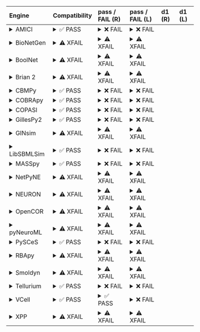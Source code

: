 | Engine                                                                                                                                     | Compatibility                                                                                                                                                                                                                                                                                                    | pass / FAIL (R)                                                                                                                                                                                                                                                                                                                                                                                                                                                                                                                                                                                                                                                                                                                                                                                                                                                                                                                                                                                                                                                                                                                                                                                                                                                                                                                                                                                           | pass / FAIL (L)                                                                                                                                                                                                                                                                                                                                                                                                                                                                                                                                                                                                                                                                                                                                                                                                                                                                                                                                                                                                                                                                                                            | d1 (R)   | d1 (L)   |
|:-------------------------------------------------------------------------------------------------------------------------------------------|:-----------------------------------------------------------------------------------------------------------------------------------------------------------------------------------------------------------------------------------------------------------------------------------------------------------------|:----------------------------------------------------------------------------------------------------------------------------------------------------------------------------------------------------------------------------------------------------------------------------------------------------------------------------------------------------------------------------------------------------------------------------------------------------------------------------------------------------------------------------------------------------------------------------------------------------------------------------------------------------------------------------------------------------------------------------------------------------------------------------------------------------------------------------------------------------------------------------------------------------------------------------------------------------------------------------------------------------------------------------------------------------------------------------------------------------------------------------------------------------------------------------------------------------------------------------------------------------------------------------------------------------------------------------------------------------------------------------------------------------------|:---------------------------------------------------------------------------------------------------------------------------------------------------------------------------------------------------------------------------------------------------------------------------------------------------------------------------------------------------------------------------------------------------------------------------------------------------------------------------------------------------------------------------------------------------------------------------------------------------------------------------------------------------------------------------------------------------------------------------------------------------------------------------------------------------------------------------------------------------------------------------------------------------------------------------------------------------------------------------------------------------------------------------------------------------------------------------------------------------------------------------|:---------|:---------|
| <details><summary>AMICI</summary>https://docs.biosimulators.org/Biosimulators_AMICI/<br></details>                                         | <details><summary>&#9989; PASS</summary>The filenames '01186-sbml-l3v2.xml' and '01186-sbml-l3v2-sedml.xml' suggest the input files are ['SBML', 'SED-ML'] which is compatible with amici.<br><br>['SBML', 'SED-ML'] are compatible with amici.</details>                                                        | <details><summary>&#10060; FAIL</summary><a href="https://api.biosimulations.org/runs/673dba1ab678b3883bb8c27d">view</a><br><a href="https://api.biosimulations.org/results/673dba1ab678b3883bb8c27d/download">download</a><br><a href="https://api.biosimulations.org/logs/673dba1ab678b3883bb8c27d?includeOutput=true">logs</a><br><br>ERROR MESSAGE:<br>`/root/archive.omex` is not a valid COMBINE/OMEX archive.<br>  - The SED-ML file at location `./01186-sbml-l3v2-sedml.xml` is invalid.<br>    - Data generator `R01_1` is invalid.<br>      - Variable `R01` is invalid.<br>        - One or more namespaces required for target `/sbml:sbml/sbml:model/sbml:listOfReactions/sbml:reaction[@id='R01']` are not defined. No namespaces are defined for the target.<br>    - Data generator `R26_1` is invalid.<br>      - Variable `R26` is invalid.<br>        - One or more namespaces required for target `/sbml:sbml/sbml:model/sbml:listOfReactions/sbml:reaction[@id='R26']` are not defined. No namespaces are defined for the target.<br>    - Data generator `OBJF_1` is invalid.<br>      - Variable `OBJF` is invalid.<br>        - One or more namespaces required for target `/sbml:sbml/sbml:model/fbc:listOfObjectives/fbc:objective[@fbc:id='OBJF']` are not defined. No namespaces are defined for the target.<br><br>ERROR TYPE:<br>ValueError</details>                      | <details><summary>&#10060; FAIL</summary>ERROR MESSAGE:<br>`/root/in/01186-sbml-l3v2-sedml.omex` is not a valid COMBINE/OMEX archive.<br>  - The SED-ML file at location `./01186-sbml-l3v2-sedml.xml` is invalid.<br>    - Data generator `R01_1` is invalid.<br>      - Variable `R01` is invalid.<br>        - One or more namespaces required for target `/sbml:sbml/sbml:model/sbml:listOfReactions/sbml:reaction[@id='R01']` are not defined. No namespaces are defined for the target.<br>    - Data generator `R26_1` is invalid.<br>      - Variable `R26` is invalid.<br>        - One or more namespaces required for target `/sbml:sbml/sbml:model/sbml:listOfReactions/sbml:reaction[@id='R26']` are not defined. No namespaces are defined for the target.<br>    - Data generator `OBJF_1` is invalid.<br>      - Variable `OBJF` is invalid.<br>        - One or more namespaces required for target `/sbml:sbml/sbml:model/fbc:listOfObjectives/fbc:objective[@fbc:id='OBJF']` are not defined. No namespaces are defined for the target.<br><br>ERROR TYPE:<br>ValueError</details>                      |          |          |
| <details><summary>BioNetGen</summary>https://docs.biosimulators.org/Biosimulators_BioNetGen/<br></details>                                 | <details><summary>&#9888; XFAIL</summary>EXPECTED FAIL<br><br>The filenames '01186-sbml-l3v2.xml' and '01186-sbml-l3v2-sedml.xml' suggest the input files are ['SBML', 'SED-ML'] which is not compatible with bionetgen.<br><br>['BNGL', 'SED-ML'] are compatible with bionetgen.</details>                      | <details><summary>&#9888; XFAIL</summary>EXPECTED FAIL<br><br><a href="https://api.biosimulations.org/runs/673dba1d5a60072d20f76364">view</a><br><a href="https://api.biosimulations.org/results/673dba1d5a60072d20f76364/download">download</a><br><a href="https://api.biosimulations.org/logs/673dba1d5a60072d20f76364?includeOutput=true">logs</a><br><br>ERROR MESSAGE:<br>`/root/archive.omex` is not a valid COMBINE/OMEX archive.<br>  - The SED-ML file at location `./01186-sbml-l3v2-sedml.xml` is invalid.<br>    - Data generator `R01_1` is invalid.<br>      - Variable `R01` is invalid.<br>        - One or more namespaces required for target `/sbml:sbml/sbml:model/sbml:listOfReactions/sbml:reaction[@id='R01']` are not defined. No namespaces are defined for the target.<br>    - Data generator `R26_1` is invalid.<br>      - Variable `R26` is invalid.<br>        - One or more namespaces required for target `/sbml:sbml/sbml:model/sbml:listOfReactions/sbml:reaction[@id='R26']` are not defined. No namespaces are defined for the target.<br>    - Data generator `OBJF_1` is invalid.<br>      - Variable `OBJF` is invalid.<br>        - One or more namespaces required for target `/sbml:sbml/sbml:model/fbc:listOfObjectives/fbc:objective[@fbc:id='OBJF']` are not defined. No namespaces are defined for the target.<br><br>ERROR TYPE:<br>ValueError</details> | <details><summary>&#9888; XFAIL</summary>EXPECTED FAIL<br><br>ERROR MESSAGE:<br>`/root/in/01186-sbml-l3v2-sedml.omex` is not a valid COMBINE/OMEX archive.<br>  - The SED-ML file at location `./01186-sbml-l3v2-sedml.xml` is invalid.<br>    - Data generator `R01_1` is invalid.<br>      - Variable `R01` is invalid.<br>        - One or more namespaces required for target `/sbml:sbml/sbml:model/sbml:listOfReactions/sbml:reaction[@id='R01']` are not defined. No namespaces are defined for the target.<br>    - Data generator `R26_1` is invalid.<br>      - Variable `R26` is invalid.<br>        - One or more namespaces required for target `/sbml:sbml/sbml:model/sbml:listOfReactions/sbml:reaction[@id='R26']` are not defined. No namespaces are defined for the target.<br>    - Data generator `OBJF_1` is invalid.<br>      - Variable `OBJF` is invalid.<br>        - One or more namespaces required for target `/sbml:sbml/sbml:model/fbc:listOfObjectives/fbc:objective[@fbc:id='OBJF']` are not defined. No namespaces are defined for the target.<br><br>ERROR TYPE:<br>ValueError</details> |          |          |
| <details><summary>BoolNet</summary>https://docs.biosimulators.org/Biosimulators_BoolNet/<br></details>                                     | <details><summary>&#9888; XFAIL</summary>EXPECTED FAIL<br><br>The filenames '01186-sbml-l3v2.xml' and '01186-sbml-l3v2-sedml.xml' suggest the input files are ['SBML', 'SED-ML'] which is not compatible with boolnet.<br><br>['SBML-qual', 'SED-ML'] are compatible with boolnet.</details>                     | <details><summary>&#9888; XFAIL</summary>EXPECTED FAIL<br><br><a href="https://api.biosimulations.org/runs/673dba1f0d09353e8f1267ff">view</a><br><a href="https://api.biosimulations.org/results/673dba1f0d09353e8f1267ff/download">download</a><br><a href="https://api.biosimulations.org/logs/673dba1f0d09353e8f1267ff?includeOutput=true">logs</a><br><br>ERROR MESSAGE:<br>`/root/archive.omex` is not a valid COMBINE/OMEX archive.<br>  - The SED-ML file at location `./01186-sbml-l3v2-sedml.xml` is invalid.<br>    - Data generator `R01_1` is invalid.<br>      - Variable `R01` is invalid.<br>        - One or more namespaces required for target `/sbml:sbml/sbml:model/sbml:listOfReactions/sbml:reaction[@id='R01']` are not defined. No namespaces are defined for the target.<br>    - Data generator `R26_1` is invalid.<br>      - Variable `R26` is invalid.<br>        - One or more namespaces required for target `/sbml:sbml/sbml:model/sbml:listOfReactions/sbml:reaction[@id='R26']` are not defined. No namespaces are defined for the target.<br>    - Data generator `OBJF_1` is invalid.<br>      - Variable `OBJF` is invalid.<br>        - One or more namespaces required for target `/sbml:sbml/sbml:model/fbc:listOfObjectives/fbc:objective[@fbc:id='OBJF']` are not defined. No namespaces are defined for the target.<br><br>ERROR TYPE:<br>ValueError</details> | <details><summary>&#9888; XFAIL</summary>EXPECTED FAIL<br><br>ERROR MESSAGE:<br>`/root/in/01186-sbml-l3v2-sedml.omex` is not a valid COMBINE/OMEX archive.<br>  - The SED-ML file at location `./01186-sbml-l3v2-sedml.xml` is invalid.<br>    - Data generator `R01_1` is invalid.<br>      - Variable `R01` is invalid.<br>        - One or more namespaces required for target `/sbml:sbml/sbml:model/sbml:listOfReactions/sbml:reaction[@id='R01']` are not defined. No namespaces are defined for the target.<br>    - Data generator `R26_1` is invalid.<br>      - Variable `R26` is invalid.<br>        - One or more namespaces required for target `/sbml:sbml/sbml:model/sbml:listOfReactions/sbml:reaction[@id='R26']` are not defined. No namespaces are defined for the target.<br>    - Data generator `OBJF_1` is invalid.<br>      - Variable `OBJF` is invalid.<br>        - One or more namespaces required for target `/sbml:sbml/sbml:model/fbc:listOfObjectives/fbc:objective[@fbc:id='OBJF']` are not defined. No namespaces are defined for the target.<br><br>ERROR TYPE:<br>ValueError</details> |          |          |
| <details><summary>Brian 2</summary>https://docs.biosimulators.org/Biosimulators_pyNeuroML/<br></details>                                   | <details><summary>&#9888; XFAIL</summary>EXPECTED FAIL<br><br>The filenames '01186-sbml-l3v2.xml' and '01186-sbml-l3v2-sedml.xml' suggest the input files are ['SBML', 'SED-ML'] which is not compatible with brian2.<br><br>['NeuroML', 'SED-ML', 'LEMS', 'SED-ML'] are compatible with brian2.</details>       | <details><summary>&#9888; XFAIL</summary>EXPECTED FAIL<br><br><a href="https://api.biosimulations.org/runs/673dba1cb678b3883bb8c280">view</a><br><a href="https://api.biosimulations.org/results/673dba1cb678b3883bb8c280/download">download</a><br><a href="https://api.biosimulations.org/logs/673dba1cb678b3883bb8c280?includeOutput=true">logs</a><br><br>ERROR MESSAGE:<br>No module named 'libsbml'<br><br>ERROR TYPE:<br>ModuleNotFoundError</details>                                                                                                                                                                                                                                                                                                                                                                                                                                                                                                                                                                                                                                                                                                                                                                                                                                                                                                                                             | <details><summary>&#9888; XFAIL</summary>EXPECTED FAIL<br><br>ERROR MESSAGE:<br>No module named 'libsbml'<br><br>ERROR TYPE:<br>ModuleNotFoundError</details>                                                                                                                                                                                                                                                                                                                                                                                                                                                                                                                                                                                                                                                                                                                                                                                                                                                                                                                                                              |          |          |
| <details><summary>CBMPy</summary>https://docs.biosimulators.org/Biosimulators_CBMPy/<br></details>                                         | <details><summary>&#9989; PASS</summary>The filenames '01186-sbml-l3v2.xml' and '01186-sbml-l3v2-sedml.xml' suggest the input files are ['SBML', 'SED-ML'] which is compatible with cbmpy.<br><br>['SBML', 'SED-ML'] are compatible with cbmpy.</details>                                                        | <details><summary>&#10060; FAIL</summary><a href="https://api.biosimulations.org/runs/673dba21b678b3883bb8c285">view</a><br><a href="https://api.biosimulations.org/results/673dba21b678b3883bb8c285/download">download</a><br><a href="https://api.biosimulations.org/logs/673dba21b678b3883bb8c285?includeOutput=true">logs</a><br><br>ERROR MESSAGE:<br>`/root/archive.omex` is not a valid COMBINE/OMEX archive.<br>  - The SED-ML file at location `./01186-sbml-l3v2-sedml.xml` is invalid.<br>    - Data generator `R01_1` is invalid.<br>      - Variable `R01` is invalid.<br>        - One or more namespaces required for target `/sbml:sbml/sbml:model/sbml:listOfReactions/sbml:reaction[@id='R01']` are not defined. No namespaces are defined for the target.<br>    - Data generator `R26_1` is invalid.<br>      - Variable `R26` is invalid.<br>        - One or more namespaces required for target `/sbml:sbml/sbml:model/sbml:listOfReactions/sbml:reaction[@id='R26']` are not defined. No namespaces are defined for the target.<br>    - Data generator `OBJF_1` is invalid.<br>      - Variable `OBJF` is invalid.<br>        - One or more namespaces required for target `/sbml:sbml/sbml:model/fbc:listOfObjectives/fbc:objective[@fbc:id='OBJF']` are not defined. No namespaces are defined for the target.<br><br>ERROR TYPE:<br>ValueError</details>                      | <details><summary>&#10060; FAIL</summary>ERROR MESSAGE:<br>`/root/in/01186-sbml-l3v2-sedml.omex` is not a valid COMBINE/OMEX archive.<br>  - The SED-ML file at location `./01186-sbml-l3v2-sedml.xml` is invalid.<br>    - Data generator `R01_1` is invalid.<br>      - Variable `R01` is invalid.<br>        - One or more namespaces required for target `/sbml:sbml/sbml:model/sbml:listOfReactions/sbml:reaction[@id='R01']` are not defined. No namespaces are defined for the target.<br>    - Data generator `R26_1` is invalid.<br>      - Variable `R26` is invalid.<br>        - One or more namespaces required for target `/sbml:sbml/sbml:model/sbml:listOfReactions/sbml:reaction[@id='R26']` are not defined. No namespaces are defined for the target.<br>    - Data generator `OBJF_1` is invalid.<br>      - Variable `OBJF` is invalid.<br>        - One or more namespaces required for target `/sbml:sbml/sbml:model/fbc:listOfObjectives/fbc:objective[@fbc:id='OBJF']` are not defined. No namespaces are defined for the target.<br><br>ERROR TYPE:<br>ValueError</details>                      |          |          |
| <details><summary>COBRApy</summary>https://docs.biosimulators.org/Biosimulators_COBRApy/<br>Only allows steady state simulations</details> | <details><summary>&#9989; PASS</summary>The filenames '01186-sbml-l3v2.xml' and '01186-sbml-l3v2-sedml.xml' suggest the input files are ['SBML', 'SED-ML'] which is compatible with cobrapy.<br><br>['SBML', 'SED-ML'] are compatible with cobrapy.</details>                                                    | <details><summary>&#10060; FAIL</summary><a href="https://api.biosimulations.org/runs/673dba230d09353e8f126803">view</a><br><a href="https://api.biosimulations.org/results/673dba230d09353e8f126803/download">download</a><br><a href="https://api.biosimulations.org/logs/673dba230d09353e8f126803?includeOutput=true">logs</a><br><br>ERROR MESSAGE:<br>`/root/archive.omex` is not a valid COMBINE/OMEX archive.<br>  - The SED-ML file at location `./01186-sbml-l3v2-sedml.xml` is invalid.<br>    - Data generator `R01_1` is invalid.<br>      - Variable `R01` is invalid.<br>        - One or more namespaces required for target `/sbml:sbml/sbml:model/sbml:listOfReactions/sbml:reaction[@id='R01']` are not defined. No namespaces are defined for the target.<br>    - Data generator `R26_1` is invalid.<br>      - Variable `R26` is invalid.<br>        - One or more namespaces required for target `/sbml:sbml/sbml:model/sbml:listOfReactions/sbml:reaction[@id='R26']` are not defined. No namespaces are defined for the target.<br>    - Data generator `OBJF_1` is invalid.<br>      - Variable `OBJF` is invalid.<br>        - One or more namespaces required for target `/sbml:sbml/sbml:model/fbc:listOfObjectives/fbc:objective[@fbc:id='OBJF']` are not defined. No namespaces are defined for the target.<br><br>ERROR TYPE:<br>ValueError</details>                      | <details><summary>&#10060; FAIL</summary>ERROR MESSAGE:<br>`/root/in/01186-sbml-l3v2-sedml.omex` is not a valid COMBINE/OMEX archive.<br>  - The SED-ML file at location `./01186-sbml-l3v2-sedml.xml` is invalid.<br>    - Data generator `R01_1` is invalid.<br>      - Variable `R01` is invalid.<br>        - One or more namespaces required for target `/sbml:sbml/sbml:model/sbml:listOfReactions/sbml:reaction[@id='R01']` are not defined. No namespaces are defined for the target.<br>    - Data generator `R26_1` is invalid.<br>      - Variable `R26` is invalid.<br>        - One or more namespaces required for target `/sbml:sbml/sbml:model/sbml:listOfReactions/sbml:reaction[@id='R26']` are not defined. No namespaces are defined for the target.<br>    - Data generator `OBJF_1` is invalid.<br>      - Variable `OBJF` is invalid.<br>        - One or more namespaces required for target `/sbml:sbml/sbml:model/fbc:listOfObjectives/fbc:objective[@fbc:id='OBJF']` are not defined. No namespaces are defined for the target.<br><br>ERROR TYPE:<br>ValueError</details>                      |          |          |
| <details><summary>COPASI</summary>https://docs.biosimulators.org/Biosimulators_COPASI/<br></details>                                       | <details><summary>&#9989; PASS</summary>The filenames '01186-sbml-l3v2.xml' and '01186-sbml-l3v2-sedml.xml' suggest the input files are ['SBML', 'SED-ML'] which is compatible with copasi.<br><br>['SBML', 'SED-ML'] are compatible with copasi.</details>                                                      | <details><summary>&#10060; FAIL</summary><a href="https://api.biosimulations.org/runs/673dba265a60072d20f7636d">view</a><br><a href="https://api.biosimulations.org/results/673dba265a60072d20f7636d/download">download</a><br><a href="https://api.biosimulations.org/logs/673dba265a60072d20f7636d?includeOutput=true">logs</a><br><br>ERROR MESSAGE:<br>`/root/archive.omex` is not a valid COMBINE/OMEX archive.<br>  - The SED-ML file at location `./01186-sbml-l3v2-sedml.xml` is invalid.<br>    - Data generator `R01_1` is invalid.<br>      - Variable `R01` is invalid.<br>        - One or more namespaces required for target `/sbml:sbml/sbml:model/sbml:listOfReactions/sbml:reaction[@id='R01']` are not defined. No namespaces are defined for the target.<br>    - Data generator `R26_1` is invalid.<br>      - Variable `R26` is invalid.<br>        - One or more namespaces required for target `/sbml:sbml/sbml:model/sbml:listOfReactions/sbml:reaction[@id='R26']` are not defined. No namespaces are defined for the target.<br>    - Data generator `OBJF_1` is invalid.<br>      - Variable `OBJF` is invalid.<br>        - One or more namespaces required for target `/sbml:sbml/sbml:model/fbc:listOfObjectives/fbc:objective[@fbc:id='OBJF']` are not defined. No namespaces are defined for the target.<br><br>ERROR TYPE:<br>ValueError</details>                      | <details><summary>&#10060; FAIL</summary>ERROR MESSAGE:<br>`/root/in/01186-sbml-l3v2-sedml.omex` is not a valid COMBINE/OMEX archive.<br>  - The SED-ML file at location `./01186-sbml-l3v2-sedml.xml` is invalid.<br>    - Data generator `R01_1` is invalid.<br>      - Variable `R01` is invalid.<br>        - One or more namespaces required for target `/sbml:sbml/sbml:model/sbml:listOfReactions/sbml:reaction[@id='R01']` are not defined. No namespaces are defined for the target.<br>    - Data generator `R26_1` is invalid.<br>      - Variable `R26` is invalid.<br>        - One or more namespaces required for target `/sbml:sbml/sbml:model/sbml:listOfReactions/sbml:reaction[@id='R26']` are not defined. No namespaces are defined for the target.<br>    - Data generator `OBJF_1` is invalid.<br>      - Variable `OBJF` is invalid.<br>        - One or more namespaces required for target `/sbml:sbml/sbml:model/fbc:listOfObjectives/fbc:objective[@fbc:id='OBJF']` are not defined. No namespaces are defined for the target.<br><br>ERROR TYPE:<br>ValueError</details>                      |          |          |
| <details><summary>GillesPy2</summary>https://docs.biosimulators.org/Biosimulators_GillesPy2/<br></details>                                 | <details><summary>&#9989; PASS</summary>The filenames '01186-sbml-l3v2.xml' and '01186-sbml-l3v2-sedml.xml' suggest the input files are ['SBML', 'SED-ML'] which is compatible with gillespy2.<br><br>['SBML', 'SED-ML'] are compatible with gillespy2.</details>                                                | <details><summary>&#10060; FAIL</summary><a href="https://api.biosimulations.org/runs/673dba28b678b3883bb8c292">view</a><br><a href="https://api.biosimulations.org/results/673dba28b678b3883bb8c292/download">download</a><br><a href="https://api.biosimulations.org/logs/673dba28b678b3883bb8c292?includeOutput=true">logs</a><br><br>ERROR MESSAGE:<br>`/root/archive.omex` is not a valid COMBINE/OMEX archive.<br>  - The SED-ML file at location `./01186-sbml-l3v2-sedml.xml` is invalid.<br>    - Data generator `R01_1` is invalid.<br>      - Variable `R01` is invalid.<br>        - One or more namespaces required for target `/sbml:sbml/sbml:model/sbml:listOfReactions/sbml:reaction[@id='R01']` are not defined. No namespaces are defined for the target.<br>    - Data generator `R26_1` is invalid.<br>      - Variable `R26` is invalid.<br>        - One or more namespaces required for target `/sbml:sbml/sbml:model/sbml:listOfReactions/sbml:reaction[@id='R26']` are not defined. No namespaces are defined for the target.<br>    - Data generator `OBJF_1` is invalid.<br>      - Variable `OBJF` is invalid.<br>        - One or more namespaces required for target `/sbml:sbml/sbml:model/fbc:listOfObjectives/fbc:objective[@fbc:id='OBJF']` are not defined. No namespaces are defined for the target.<br><br>ERROR TYPE:<br>ValueError</details>                      | <details><summary>&#10060; FAIL</summary>ERROR MESSAGE:<br>`/root/in/01186-sbml-l3v2-sedml.omex` is not a valid COMBINE/OMEX archive.<br>  - The SED-ML file at location `./01186-sbml-l3v2-sedml.xml` is invalid.<br>    - Data generator `R01_1` is invalid.<br>      - Variable `R01` is invalid.<br>        - One or more namespaces required for target `/sbml:sbml/sbml:model/sbml:listOfReactions/sbml:reaction[@id='R01']` are not defined. No namespaces are defined for the target.<br>    - Data generator `R26_1` is invalid.<br>      - Variable `R26` is invalid.<br>        - One or more namespaces required for target `/sbml:sbml/sbml:model/sbml:listOfReactions/sbml:reaction[@id='R26']` are not defined. No namespaces are defined for the target.<br>    - Data generator `OBJF_1` is invalid.<br>      - Variable `OBJF` is invalid.<br>        - One or more namespaces required for target `/sbml:sbml/sbml:model/fbc:listOfObjectives/fbc:objective[@fbc:id='OBJF']` are not defined. No namespaces are defined for the target.<br><br>ERROR TYPE:<br>ValueError</details>                      |          |          |
| <details><summary>GINsim</summary>https://docs.biosimulators.org/Biosimulators_GINsim/<br></details>                                       | <details><summary>&#9888; XFAIL</summary>EXPECTED FAIL<br><br>The filenames '01186-sbml-l3v2.xml' and '01186-sbml-l3v2-sedml.xml' suggest the input files are ['SBML', 'SED-ML'] which is not compatible with ginsim.<br><br>['SBML-qual', 'SED-ML'] are compatible with ginsim.</details>                       | <details><summary>&#9888; XFAIL</summary>EXPECTED FAIL<br><br><a href="https://api.biosimulations.org/runs/673dba2a0d09353e8f12680c">view</a><br><a href="https://api.biosimulations.org/results/673dba2a0d09353e8f12680c/download">download</a><br><a href="https://api.biosimulations.org/logs/673dba2a0d09353e8f12680c?includeOutput=true">logs</a><br><br>ERROR MESSAGE:<br>`/root/archive.omex` is not a valid COMBINE/OMEX archive.<br>  - The SED-ML file at location `./01186-sbml-l3v2-sedml.xml` is invalid.<br>    - Data generator `R01_1` is invalid.<br>      - Variable `R01` is invalid.<br>        - One or more namespaces required for target `/sbml:sbml/sbml:model/sbml:listOfReactions/sbml:reaction[@id='R01']` are not defined. No namespaces are defined for the target.<br>    - Data generator `R26_1` is invalid.<br>      - Variable `R26` is invalid.<br>        - One or more namespaces required for target `/sbml:sbml/sbml:model/sbml:listOfReactions/sbml:reaction[@id='R26']` are not defined. No namespaces are defined for the target.<br>    - Data generator `OBJF_1` is invalid.<br>      - Variable `OBJF` is invalid.<br>        - One or more namespaces required for target `/sbml:sbml/sbml:model/fbc:listOfObjectives/fbc:objective[@fbc:id='OBJF']` are not defined. No namespaces are defined for the target.<br><br>ERROR TYPE:<br>ValueError</details> | <details><summary>&#9888; XFAIL</summary>EXPECTED FAIL<br><br>ERROR MESSAGE:<br>`/root/in/01186-sbml-l3v2-sedml.omex` is not a valid COMBINE/OMEX archive.<br>  - The SED-ML file at location `./01186-sbml-l3v2-sedml.xml` is invalid.<br>    - Data generator `R01_1` is invalid.<br>      - Variable `R01` is invalid.<br>        - One or more namespaces required for target `/sbml:sbml/sbml:model/sbml:listOfReactions/sbml:reaction[@id='R01']` are not defined. No namespaces are defined for the target.<br>    - Data generator `R26_1` is invalid.<br>      - Variable `R26` is invalid.<br>        - One or more namespaces required for target `/sbml:sbml/sbml:model/sbml:listOfReactions/sbml:reaction[@id='R26']` are not defined. No namespaces are defined for the target.<br>    - Data generator `OBJF_1` is invalid.<br>      - Variable `OBJF` is invalid.<br>        - One or more namespaces required for target `/sbml:sbml/sbml:model/fbc:listOfObjectives/fbc:objective[@fbc:id='OBJF']` are not defined. No namespaces are defined for the target.<br><br>ERROR TYPE:<br>ValueError</details> |          |          |
| <details><summary>LibSBMLSim</summary>https://docs.biosimulators.org/Biosimulators_LibSBMLSim/<br></details>                               | <details><summary>&#9989; PASS</summary>The filenames '01186-sbml-l3v2.xml' and '01186-sbml-l3v2-sedml.xml' suggest the input files are ['SBML', 'SED-ML'] which is compatible with libsbmlsim.<br><br>['SBML', 'SED-ML'] are compatible with libsbmlsim.</details>                                              | <details><summary>&#10060; FAIL</summary><a href="https://api.biosimulations.org/runs/673dba2c5a60072d20f76376">view</a><br><a href="https://api.biosimulations.org/results/673dba2c5a60072d20f76376/download">download</a><br><a href="https://api.biosimulations.org/logs/673dba2c5a60072d20f76376?includeOutput=true">logs</a><br><br>ERROR MESSAGE:<br>`/root/archive.omex` is not a valid COMBINE/OMEX archive.<br>  - The SED-ML file at location `./01186-sbml-l3v2-sedml.xml` is invalid.<br>    - Data generator `R01_1` is invalid.<br>      - Variable `R01` is invalid.<br>        - One or more namespaces required for target `/sbml:sbml/sbml:model/sbml:listOfReactions/sbml:reaction[@id='R01']` are not defined. No namespaces are defined for the target.<br>    - Data generator `R26_1` is invalid.<br>      - Variable `R26` is invalid.<br>        - One or more namespaces required for target `/sbml:sbml/sbml:model/sbml:listOfReactions/sbml:reaction[@id='R26']` are not defined. No namespaces are defined for the target.<br>    - Data generator `OBJF_1` is invalid.<br>      - Variable `OBJF` is invalid.<br>        - One or more namespaces required for target `/sbml:sbml/sbml:model/fbc:listOfObjectives/fbc:objective[@fbc:id='OBJF']` are not defined. No namespaces are defined for the target.<br><br>ERROR TYPE:<br>ValueError</details>                      | <details><summary>&#10060; FAIL</summary>ERROR MESSAGE:<br>`/root/in/01186-sbml-l3v2-sedml.omex` is not a valid COMBINE/OMEX archive.<br>  - The SED-ML file at location `./01186-sbml-l3v2-sedml.xml` is invalid.<br>    - Data generator `R01_1` is invalid.<br>      - Variable `R01` is invalid.<br>        - One or more namespaces required for target `/sbml:sbml/sbml:model/sbml:listOfReactions/sbml:reaction[@id='R01']` are not defined. No namespaces are defined for the target.<br>    - Data generator `R26_1` is invalid.<br>      - Variable `R26` is invalid.<br>        - One or more namespaces required for target `/sbml:sbml/sbml:model/sbml:listOfReactions/sbml:reaction[@id='R26']` are not defined. No namespaces are defined for the target.<br>    - Data generator `OBJF_1` is invalid.<br>      - Variable `OBJF` is invalid.<br>        - One or more namespaces required for target `/sbml:sbml/sbml:model/fbc:listOfObjectives/fbc:objective[@fbc:id='OBJF']` are not defined. No namespaces are defined for the target.<br><br>ERROR TYPE:<br>ValueError</details>                      |          |          |
| <details><summary>MASSpy</summary>https://docs.biosimulators.org/Biosimulators_MASSpy/<br></details>                                       | <details><summary>&#9989; PASS</summary>The filenames '01186-sbml-l3v2.xml' and '01186-sbml-l3v2-sedml.xml' suggest the input files are ['SBML', 'SED-ML'] which is compatible with masspy.<br><br>['SBML', 'SED-ML'] are compatible with masspy.</details>                                                      | <details><summary>&#10060; FAIL</summary><a href="https://api.biosimulations.org/runs/673dba2e5a60072d20f7637e">view</a><br><a href="https://api.biosimulations.org/results/673dba2e5a60072d20f7637e/download">download</a><br><a href="https://api.biosimulations.org/logs/673dba2e5a60072d20f7637e?includeOutput=true">logs</a><br><br>ERROR MESSAGE:<br>`/root/archive.omex` is not a valid COMBINE/OMEX archive.<br>  - The SED-ML file at location `./01186-sbml-l3v2-sedml.xml` is invalid.<br>    - Data generator `R01_1` is invalid.<br>      - Variable `R01` is invalid.<br>        - One or more namespaces required for target `/sbml:sbml/sbml:model/sbml:listOfReactions/sbml:reaction[@id='R01']` are not defined. No namespaces are defined for the target.<br>    - Data generator `R26_1` is invalid.<br>      - Variable `R26` is invalid.<br>        - One or more namespaces required for target `/sbml:sbml/sbml:model/sbml:listOfReactions/sbml:reaction[@id='R26']` are not defined. No namespaces are defined for the target.<br>    - Data generator `OBJF_1` is invalid.<br>      - Variable `OBJF` is invalid.<br>        - One or more namespaces required for target `/sbml:sbml/sbml:model/fbc:listOfObjectives/fbc:objective[@fbc:id='OBJF']` are not defined. No namespaces are defined for the target.<br><br>ERROR TYPE:<br>ValueError</details>                      | <details><summary>&#10060; FAIL</summary>ERROR MESSAGE:<br>`/root/in/01186-sbml-l3v2-sedml.omex` is not a valid COMBINE/OMEX archive.<br>  - The SED-ML file at location `./01186-sbml-l3v2-sedml.xml` is invalid.<br>    - Data generator `R01_1` is invalid.<br>      - Variable `R01` is invalid.<br>        - One or more namespaces required for target `/sbml:sbml/sbml:model/sbml:listOfReactions/sbml:reaction[@id='R01']` are not defined. No namespaces are defined for the target.<br>    - Data generator `R26_1` is invalid.<br>      - Variable `R26` is invalid.<br>        - One or more namespaces required for target `/sbml:sbml/sbml:model/sbml:listOfReactions/sbml:reaction[@id='R26']` are not defined. No namespaces are defined for the target.<br>    - Data generator `OBJF_1` is invalid.<br>      - Variable `OBJF` is invalid.<br>        - One or more namespaces required for target `/sbml:sbml/sbml:model/fbc:listOfObjectives/fbc:objective[@fbc:id='OBJF']` are not defined. No namespaces are defined for the target.<br><br>ERROR TYPE:<br>ValueError</details>                      |          |          |
| <details><summary>NetPyNE</summary>https://docs.biosimulators.org/Biosimulators_pyNeuroML/<br></details>                                   | <details><summary>&#9888; XFAIL</summary>EXPECTED FAIL<br><br>The filenames '01186-sbml-l3v2.xml' and '01186-sbml-l3v2-sedml.xml' suggest the input files are ['SBML', 'SED-ML'] which is not compatible with netpyne.<br><br>['NeuroML', 'SED-ML', 'LEMS', 'SED-ML'] are compatible with netpyne.</details>     | <details><summary>&#9888; XFAIL</summary>EXPECTED FAIL<br><br><a href="https://api.biosimulations.org/runs/673dba2f5a60072d20f76387">view</a><br><a href="https://api.biosimulations.org/results/673dba2f5a60072d20f76387/download">download</a><br><a href="https://api.biosimulations.org/logs/673dba2f5a60072d20f76387?includeOutput=true">logs</a><br><br>ERROR MESSAGE:<br>No module named 'libsbml'<br><br>ERROR TYPE:<br>ModuleNotFoundError</details>                                                                                                                                                                                                                                                                                                                                                                                                                                                                                                                                                                                                                                                                                                                                                                                                                                                                                                                                             | <details><summary>&#9888; XFAIL</summary>EXPECTED FAIL<br><br>ERROR MESSAGE:<br>No module named 'libsbml'<br><br>ERROR TYPE:<br>ModuleNotFoundError</details>                                                                                                                                                                                                                                                                                                                                                                                                                                                                                                                                                                                                                                                                                                                                                                                                                                                                                                                                                              |          |          |
| <details><summary>NEURON</summary>https://docs.biosimulators.org/Biosimulators_pyNeuroML/<br></details>                                    | <details><summary>&#9888; XFAIL</summary>EXPECTED FAIL<br><br>The filenames '01186-sbml-l3v2.xml' and '01186-sbml-l3v2-sedml.xml' suggest the input files are ['SBML', 'SED-ML'] which is not compatible with neuron.<br><br>['NeuroML', 'SED-ML', 'LEMS', 'SED-ML'] are compatible with neuron.</details>       | <details><summary>&#9888; XFAIL</summary>EXPECTED FAIL<br><br><a href="https://api.biosimulations.org/runs/673dba31b678b3883bb8c2b0">view</a><br><a href="https://api.biosimulations.org/results/673dba31b678b3883bb8c2b0/download">download</a><br><a href="https://api.biosimulations.org/logs/673dba31b678b3883bb8c2b0?includeOutput=true">logs</a><br><br>ERROR MESSAGE:<br>No module named 'libsbml'<br><br>ERROR TYPE:<br>ModuleNotFoundError</details>                                                                                                                                                                                                                                                                                                                                                                                                                                                                                                                                                                                                                                                                                                                                                                                                                                                                                                                                             | <details><summary>&#9888; XFAIL</summary>EXPECTED FAIL<br><br>ERROR MESSAGE:<br>No module named 'libsbml'<br><br>ERROR TYPE:<br>ModuleNotFoundError</details>                                                                                                                                                                                                                                                                                                                                                                                                                                                                                                                                                                                                                                                                                                                                                                                                                                                                                                                                                              |          |          |
| <details><summary>OpenCOR</summary>https://docs.biosimulators.org/Biosimulators_OpenCOR/<br></details>                                     | <details><summary>&#9888; XFAIL</summary>EXPECTED FAIL<br><br>The filenames '01186-sbml-l3v2.xml' and '01186-sbml-l3v2-sedml.xml' suggest the input files are ['SBML', 'SED-ML'] which is not compatible with opencor.<br><br>['CellML', 'SED-ML'] are compatible with opencor.</details>                        | <details><summary>&#9888; XFAIL</summary>EXPECTED FAIL<br><br><a href="https://api.biosimulations.org/runs/673dba335a60072d20f76395">view</a><br><a href="https://api.biosimulations.org/results/673dba335a60072d20f76395/download">download</a><br><a href="https://api.biosimulations.org/logs/673dba335a60072d20f76395?includeOutput=true">logs</a><br><br>ERROR MESSAGE:<br>No module named 'libsbml'<br><br>ERROR TYPE:<br>ModuleNotFoundError</details>                                                                                                                                                                                                                                                                                                                                                                                                                                                                                                                                                                                                                                                                                                                                                                                                                                                                                                                                             | <details><summary>&#9888; XFAIL</summary>EXPECTED FAIL<br><br>ERROR MESSAGE:<br>No module named 'libsbml'<br><br>ERROR TYPE:<br>ModuleNotFoundError</details>                                                                                                                                                                                                                                                                                                                                                                                                                                                                                                                                                                                                                                                                                                                                                                                                                                                                                                                                                              |          |          |
| <details><summary>pyNeuroML</summary>https://docs.biosimulators.org/Biosimulators_pyNeuroML/<br></details>                                 | <details><summary>&#9888; XFAIL</summary>EXPECTED FAIL<br><br>The filenames '01186-sbml-l3v2.xml' and '01186-sbml-l3v2-sedml.xml' suggest the input files are ['SBML', 'SED-ML'] which is not compatible with pyneuroml.<br><br>['NeuroML', 'SED-ML', 'LEMS', 'SED-ML'] are compatible with pyneuroml.</details> | <details><summary>&#9888; XFAIL</summary>EXPECTED FAIL<br><br><a href="https://api.biosimulations.org/runs/673dba34b678b3883bb8c2b7">view</a><br><a href="https://api.biosimulations.org/results/673dba34b678b3883bb8c2b7/download">download</a><br><a href="https://api.biosimulations.org/logs/673dba34b678b3883bb8c2b7?includeOutput=true">logs</a><br><br>ERROR MESSAGE:<br>No module named 'libsbml'<br><br>ERROR TYPE:<br>ModuleNotFoundError</details>                                                                                                                                                                                                                                                                                                                                                                                                                                                                                                                                                                                                                                                                                                                                                                                                                                                                                                                                             | <details><summary>&#9888; XFAIL</summary>EXPECTED FAIL<br><br>ERROR MESSAGE:<br>No module named 'libsbml'<br><br>ERROR TYPE:<br>ModuleNotFoundError</details>                                                                                                                                                                                                                                                                                                                                                                                                                                                                                                                                                                                                                                                                                                                                                                                                                                                                                                                                                              |          |          |
| <details><summary>PySCeS</summary>https://docs.biosimulators.org/Biosimulators_PySCeS/<br></details>                                       | <details><summary>&#9989; PASS</summary>The filenames '01186-sbml-l3v2.xml' and '01186-sbml-l3v2-sedml.xml' suggest the input files are ['SBML', 'SED-ML'] which is compatible with pysces.<br><br>['SBML', 'SED-ML'] are compatible with pysces.</details>                                                      | <details><summary>&#10060; FAIL</summary><a href="https://api.biosimulations.org/runs/673dba36b678b3883bb8c2bf">view</a><br><a href="https://api.biosimulations.org/results/673dba36b678b3883bb8c2bf/download">download</a><br><a href="https://api.biosimulations.org/logs/673dba36b678b3883bb8c2bf?includeOutput=true">logs</a><br><br>ERROR MESSAGE:<br>`/root/archive.omex` is not a valid COMBINE/OMEX archive.<br>  - The SED-ML file at location `./01186-sbml-l3v2-sedml.xml` is invalid.<br>    - Data generator `R01_1` is invalid.<br>      - Variable `R01` is invalid.<br>        - One or more namespaces required for target `/sbml:sbml/sbml:model/sbml:listOfReactions/sbml:reaction[@id='R01']` are not defined. No namespaces are defined for the target.<br>    - Data generator `R26_1` is invalid.<br>      - Variable `R26` is invalid.<br>        - One or more namespaces required for target `/sbml:sbml/sbml:model/sbml:listOfReactions/sbml:reaction[@id='R26']` are not defined. No namespaces are defined for the target.<br>    - Data generator `OBJF_1` is invalid.<br>      - Variable `OBJF` is invalid.<br>        - One or more namespaces required for target `/sbml:sbml/sbml:model/fbc:listOfObjectives/fbc:objective[@fbc:id='OBJF']` are not defined. No namespaces are defined for the target.<br><br>ERROR TYPE:<br>ValueError</details>                      | <details><summary>&#10060; FAIL</summary>ERROR MESSAGE:<br>`/root/in/01186-sbml-l3v2-sedml.omex` is not a valid COMBINE/OMEX archive.<br>  - The SED-ML file at location `./01186-sbml-l3v2-sedml.xml` is invalid.<br>    - Data generator `R01_1` is invalid.<br>      - Variable `R01` is invalid.<br>        - One or more namespaces required for target `/sbml:sbml/sbml:model/sbml:listOfReactions/sbml:reaction[@id='R01']` are not defined. No namespaces are defined for the target.<br>    - Data generator `R26_1` is invalid.<br>      - Variable `R26` is invalid.<br>        - One or more namespaces required for target `/sbml:sbml/sbml:model/sbml:listOfReactions/sbml:reaction[@id='R26']` are not defined. No namespaces are defined for the target.<br>    - Data generator `OBJF_1` is invalid.<br>      - Variable `OBJF` is invalid.<br>        - One or more namespaces required for target `/sbml:sbml/sbml:model/fbc:listOfObjectives/fbc:objective[@fbc:id='OBJF']` are not defined. No namespaces are defined for the target.<br><br>ERROR TYPE:<br>ValueError</details>                      |          |          |
| <details><summary>RBApy</summary>https://docs.biosimulators.org/Biosimulators_RBApy/<br></details>                                         | <details><summary>&#9888; XFAIL</summary>EXPECTED FAIL<br><br>The filenames '01186-sbml-l3v2.xml' and '01186-sbml-l3v2-sedml.xml' suggest the input files are ['SBML', 'SED-ML'] which is not compatible with rbapy.<br><br>['RBApy', 'SED-ML'] are compatible with rbapy.</details>                             | <details><summary>&#9888; XFAIL</summary>EXPECTED FAIL<br><br><a href="https://api.biosimulations.org/runs/673dba385a60072d20f763aa">view</a><br><a href="https://api.biosimulations.org/results/673dba385a60072d20f763aa/download">download</a><br><a href="https://api.biosimulations.org/logs/673dba385a60072d20f763aa?includeOutput=true">logs</a><br><br>ERROR MESSAGE:<br>`/root/archive.omex` is not a valid COMBINE/OMEX archive.<br>  - The SED-ML file at location `./01186-sbml-l3v2-sedml.xml` is invalid.<br>    - Data generator `R01_1` is invalid.<br>      - Variable `R01` is invalid.<br>        - One or more namespaces required for target `/sbml:sbml/sbml:model/sbml:listOfReactions/sbml:reaction[@id='R01']` are not defined. No namespaces are defined for the target.<br>    - Data generator `R26_1` is invalid.<br>      - Variable `R26` is invalid.<br>        - One or more namespaces required for target `/sbml:sbml/sbml:model/sbml:listOfReactions/sbml:reaction[@id='R26']` are not defined. No namespaces are defined for the target.<br>    - Data generator `OBJF_1` is invalid.<br>      - Variable `OBJF` is invalid.<br>        - One or more namespaces required for target `/sbml:sbml/sbml:model/fbc:listOfObjectives/fbc:objective[@fbc:id='OBJF']` are not defined. No namespaces are defined for the target.<br><br>ERROR TYPE:<br>ValueError</details> | <details><summary>&#9888; XFAIL</summary>EXPECTED FAIL<br><br>ERROR MESSAGE:<br>`/root/in/01186-sbml-l3v2-sedml.omex` is not a valid COMBINE/OMEX archive.<br>  - The SED-ML file at location `./01186-sbml-l3v2-sedml.xml` is invalid.<br>    - Data generator `R01_1` is invalid.<br>      - Variable `R01` is invalid.<br>        - One or more namespaces required for target `/sbml:sbml/sbml:model/sbml:listOfReactions/sbml:reaction[@id='R01']` are not defined. No namespaces are defined for the target.<br>    - Data generator `R26_1` is invalid.<br>      - Variable `R26` is invalid.<br>        - One or more namespaces required for target `/sbml:sbml/sbml:model/sbml:listOfReactions/sbml:reaction[@id='R26']` are not defined. No namespaces are defined for the target.<br>    - Data generator `OBJF_1` is invalid.<br>      - Variable `OBJF` is invalid.<br>        - One or more namespaces required for target `/sbml:sbml/sbml:model/fbc:listOfObjectives/fbc:objective[@fbc:id='OBJF']` are not defined. No namespaces are defined for the target.<br><br>ERROR TYPE:<br>ValueError</details> |          |          |
| <details><summary>Smoldyn</summary>https://smoldyn.readthedocs.io/en/latest/python/api.html#sed-ml-combine-biosimulators-api<br></details> | <details><summary>&#9888; XFAIL</summary>EXPECTED FAIL<br><br>The filenames '01186-sbml-l3v2.xml' and '01186-sbml-l3v2-sedml.xml' suggest the input files are ['SBML', 'SED-ML'] which is not compatible with smoldyn.<br><br>['Smoldyn', 'SED-ML'] are compatible with smoldyn.</details>                       | <details><summary>&#9888; XFAIL</summary>EXPECTED FAIL<br><br><a href="https://api.biosimulations.org/runs/673dba3a0d09353e8f126879">view</a><br><a href="https://api.biosimulations.org/results/673dba3a0d09353e8f126879/download">download</a><br><a href="https://api.biosimulations.org/logs/673dba3a0d09353e8f126879?includeOutput=true">logs</a><br><br>ERROR MESSAGE:<br>No module named 'libsbml'<br><br>ERROR TYPE:<br>ModuleNotFoundError</details>                                                                                                                                                                                                                                                                                                                                                                                                                                                                                                                                                                                                                                                                                                                                                                                                                                                                                                                                             | <details><summary>&#9888; XFAIL</summary>EXPECTED FAIL<br><br>ERROR MESSAGE:<br>Error unknown. The log.yml containing error information was not found.<br><br></details>                                                                                                                                                                                                                                                                                                                                                                                                                                                                                                                                                                                                                                                                                                                                                                                                                                                                                                                                                   |          |          |
| <details><summary>Tellurium</summary>https://docs.biosimulators.org/Biosimulators_tellurium/<br></details>                                 | <details><summary>&#9989; PASS</summary>The filenames '01186-sbml-l3v2.xml' and '01186-sbml-l3v2-sedml.xml' suggest the input files are ['SBML', 'SED-ML'] which is compatible with tellurium.<br><br>['SBML', 'SED-ML'] are compatible with tellurium.</details>                                                | <details><summary>&#10060; FAIL</summary><a href="https://api.biosimulations.org/runs/673dba3c5a60072d20f763d7">view</a><br><a href="https://api.biosimulations.org/results/673dba3c5a60072d20f763d7/download">download</a><br><a href="https://api.biosimulations.org/logs/673dba3c5a60072d20f763d7?includeOutput=true">logs</a><br><br>ERROR MESSAGE:<br>`/root/archive.omex` is not a valid COMBINE/OMEX archive.<br>  - The SED-ML file at location `./01186-sbml-l3v2-sedml.xml` is invalid.<br>    - Data generator `R01_1` is invalid.<br>      - Variable `R01` is invalid.<br>        - One or more namespaces required for target `/sbml:sbml/sbml:model/sbml:listOfReactions/sbml:reaction[@id='R01']` are not defined. No namespaces are defined for the target.<br>    - Data generator `R26_1` is invalid.<br>      - Variable `R26` is invalid.<br>        - One or more namespaces required for target `/sbml:sbml/sbml:model/sbml:listOfReactions/sbml:reaction[@id='R26']` are not defined. No namespaces are defined for the target.<br>    - Data generator `OBJF_1` is invalid.<br>      - Variable `OBJF` is invalid.<br>        - One or more namespaces required for target `/sbml:sbml/sbml:model/fbc:listOfObjectives/fbc:objective[@fbc:id='OBJF']` are not defined. No namespaces are defined for the target.<br><br>ERROR TYPE:<br>ValueError</details>                      | <details><summary>&#10060; FAIL</summary>ERROR MESSAGE:<br>`/root/in/01186-sbml-l3v2-sedml.omex` is not a valid COMBINE/OMEX archive.<br>  - The SED-ML file at location `./01186-sbml-l3v2-sedml.xml` is invalid.<br>    - Data generator `R01_1` is invalid.<br>      - Variable `R01` is invalid.<br>        - One or more namespaces required for target `/sbml:sbml/sbml:model/sbml:listOfReactions/sbml:reaction[@id='R01']` are not defined. No namespaces are defined for the target.<br>    - Data generator `R26_1` is invalid.<br>      - Variable `R26` is invalid.<br>        - One or more namespaces required for target `/sbml:sbml/sbml:model/sbml:listOfReactions/sbml:reaction[@id='R26']` are not defined. No namespaces are defined for the target.<br>    - Data generator `OBJF_1` is invalid.<br>      - Variable `OBJF` is invalid.<br>        - One or more namespaces required for target `/sbml:sbml/sbml:model/fbc:listOfObjectives/fbc:objective[@fbc:id='OBJF']` are not defined. No namespaces are defined for the target.<br><br>ERROR TYPE:<br>ValueError</details>                      |          |          |
| <details><summary>VCell</summary>https://github.com/virtualcell/vcell<br></details>                                                        | <details><summary>&#9989; PASS</summary>The filenames '01186-sbml-l3v2.xml' and '01186-sbml-l3v2-sedml.xml' suggest the input files are ['SBML', 'SED-ML'] which is compatible with vcell.<br><br>['SBML', 'SED-ML', 'BNGL', 'SED-ML'] are compatible with vcell.</details>                                      | <details><summary>&#9989; PASS</summary><a href="https://api.biosimulations.org/runs/673dba3eb678b3883bb8c2ff">view</a><br><a href="https://api.biosimulations.org/results/673dba3eb678b3883bb8c2ff/download">download</a><br><a href="https://api.biosimulations.org/logs/673dba3eb678b3883bb8c2ff?includeOutput=true">logs</a><br><br></details>                                                                                                                                                                                                                                                                                                                                                                                                                                                                                                                                                                                                                                                                                                                                                                                                                                                                                                                                                                                                                                                        | <details><summary>&#10060; FAIL</summary>ERROR MESSAGE:<br>Runtime Exception<br><br></details>                                                                                                                                                                                                                                                                                                                                                                                                                                                                                                                                                                                                                                                                                                                                                                                                                                                                                                                                                                                                                             |          |          |
| <details><summary>XPP</summary>https://docs.biosimulators.org/Biosimulators_XPP/<br></details>                                             | <details><summary>&#9888; XFAIL</summary>EXPECTED FAIL<br><br>The filenames '01186-sbml-l3v2.xml' and '01186-sbml-l3v2-sedml.xml' suggest the input files are ['SBML', 'SED-ML'] which is not compatible with xpp.<br><br>['XPP', 'SED-ML'] are compatible with xpp.</details>                                   | <details><summary>&#9888; XFAIL</summary>EXPECTED FAIL<br><br><a href="https://api.biosimulations.org/runs/673dba41b678b3883bb8c312">view</a><br><a href="https://api.biosimulations.org/results/673dba41b678b3883bb8c312/download">download</a><br><a href="https://api.biosimulations.org/logs/673dba41b678b3883bb8c312?includeOutput=true">logs</a><br><br>ERROR MESSAGE:<br>No module named 'libsbml'<br><br>ERROR TYPE:<br>ModuleNotFoundError</details>                                                                                                                                                                                                                                                                                                                                                                                                                                                                                                                                                                                                                                                                                                                                                                                                                                                                                                                                             | <details><summary>&#9888; XFAIL</summary>EXPECTED FAIL<br><br>ERROR MESSAGE:<br>No module named 'libsbml'<br><br>ERROR TYPE:<br>ModuleNotFoundError</details>                                                                                                                                                                                                                                                                                                                                                                                                                                                                                                                                                                                                                                                                                                                                                                                                                                                                                                                                                              |          |          |